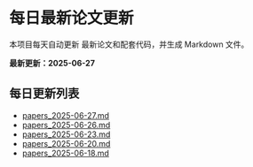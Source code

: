 # 每日最新论文更新

本项目每天自动更新 最新论文和配套代码，并生成 Markdown 文件。

**最新更新：2025-06-27**

## 每日更新列表
- [papers_2025-06-27.md](ppwcode/papers_2025-06-27.md)
- [papers_2025-06-26.md](ppwcode/papers_2025-06-26.md)
- [papers_2025-06-23.md](ppwcode/papers_2025-06-23.md)
- [papers_2025-06-20.md](ppwcode/papers_2025-06-20.md)
- [papers_2025-06-18.md](ppwcode/papers_2025-06-18.md)

